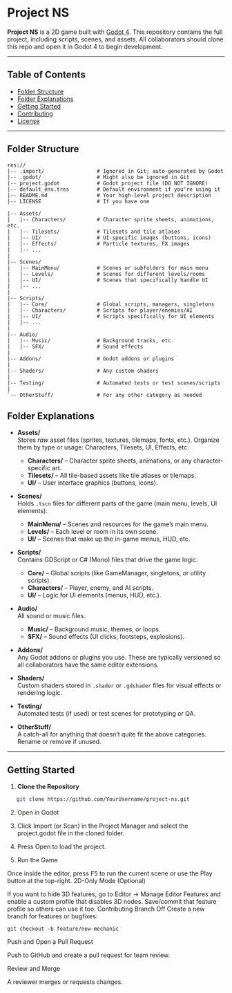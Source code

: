 # Project NS

**Project NS** is a 2D game built with [Godot 4](https://godotengine.org). This repository contains the full project, including scripts, scenes, and assets. All collaborators should clone this repo and open it in Godot 4 to begin development.

---

## Table of Contents
- [Folder Structure](#folder-structure)
- [Folder Explanations](#folder-explanations)
- [Getting Started](#getting-started)
- [Contributing](#contributing)
- [License](#license)

---

## Folder Structure

```
res://
|-- .import/                 # Ignored in Git; auto-generated by Godot
|-- .godot/                  # Might also be ignored in Git
|-- project.godot            # Godot project file (DO NOT IGNORE)
|-- default_env.tres         # Default environment if you're using it
|-- README.md                # Your high-level project description
|-- LICENSE                  # If you have one

|-- Assets/
|   |-- Characters/          # Character sprite sheets, animations, etc.
|   |-- Tilesets/            # Tilesets and tile atlases
|   |-- UI/                  # UI-specific images (buttons, icons)
|   |-- Effects/             # Particle textures, FX images
|   |-- ...
|
|-- Scenes/
|   |-- MainMenu/            # Scenes or subfolders for main menu
|   |-- Levels/              # Scenes for different levels/rooms
|   |-- UI/                  # Scenes that specifically handle UI
|   |-- ...
|
|-- Scripts/
|   |-- Core/                # Global scripts, managers, singletons
|   |-- Characters/          # Scripts for player/enemies/AI
|   |-- UI/                  # Scripts specifically for UI elements
|   |-- ...
|
|-- Audio/
|   |-- Music/               # Background tracks, etc.
|   |-- SFX/                 # Sound effects
|
|-- Addons/                  # Godot addons or plugins
|
|-- Shaders/                 # Any custom shaders
|
|-- Testing/                 # Automated tests or test scenes/scripts
|
`-- OtherStuff/              # For any other category as needed
```

## Folder Explanations

- **Assets/**  
  Stores *raw* asset files (sprites, textures, tilemaps, fonts, etc.). Organize them by type or usage: Characters, Tilesets, UI, Effects, etc.  
  - **Characters/** – Character sprite sheets, animations, or any character-specific art.  
  - **Tilesets/** – All tile-based assets like tile atlases or tilemaps.  
  - **UI/** – User interface graphics (buttons, icons).  

- **Scenes/**  
  Holds `.tscn` files for different parts of the game (main menu, levels, UI elements).  
  - **MainMenu/** – Scenes and resources for the game’s main menu.  
  - **Levels/** – Each level or room in its own scene.  
  - **UI/** – Scenes that make up the in-game menus, HUD, etc.

- **Scripts/**  
  Contains GDScript or C# (Mono) files that drive the game logic.  
  - **Core/** – Global scripts (like GameManager, singletons, or utility scripts).  
  - **Characters/** – Player, enemy, and AI scripts.  
  - **UI/** – Logic for UI elements (menus, HUD, etc.).

- **Audio/**  
  All sound or music files.  
  - **Music/** – Background music, themes, or loops.  
  - **SFX/** – Sound effects (UI clicks, footsteps, explosions).

- **Addons/**  
  Any Godot addons or plugins you use. These are typically versioned so all collaborators have the same editor extensions.

- **Shaders/**  
  Custom shaders stored in `.shader` or `.gdshader` files for visual effects or rendering logic.

- **Testing/**  
  Automated tests (if used) or test scenes for prototyping or QA.

- **OtherStuff/**  
  A catch-all for anything that doesn’t quite fit the above categories. Rename or remove if unused.

---

## Getting Started

1. **Clone the Repository**  
```bash
   git clone https://github.com/YourUsername/project-ns.git
```

2. Open in Godot

3. Click Import (or Scan) in the Project Manager and select the project.godot file in the cloned folder.
4. Press Open to load the project.
5. Run the Game

Once inside the editor, press <kbd>F5</kbd> to run the current scene or use the Play button at the top-right.
2D-Only Mode (Optional)

If you want to hide 3D features, go to Editor → Manage Editor Features and enable a custom profile that disables 3D nodes.
Save/commit that feature profile so others can use it too.
Contributing
Branch Off
  Create a new branch for features or bugfixes:

```git checkout -b feature/new-mechanic ```
  
Push and Open a Pull Request

Push to GitHub and create a pull request for team review.

Review and Merge

A reviewer merges or requests changes.
